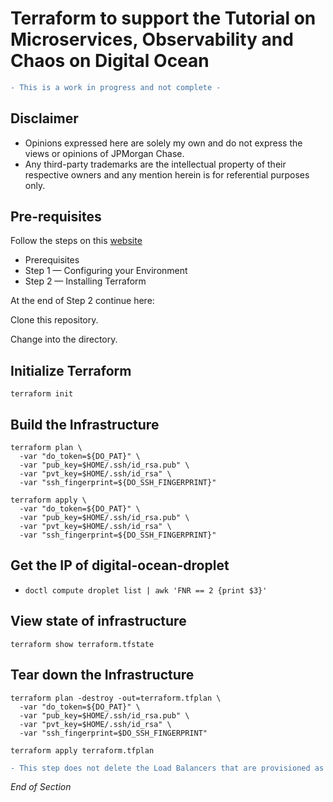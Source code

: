# Terraform to support the Tutorial on Microservices, Observability and Chaos on Digital Ocean 

```diff
- This is a work in progress and not complete -
```

## Disclaimer
* Opinions expressed here are solely my own and do not express the views or opinions of JPMorgan Chase.
* Any third-party trademarks are the intellectual property of their respective owners and any mention herein is for referential purposes only. 

## Pre-requisites

Follow the steps on this [website](https://www.digitalocean.com/community/tutorials/how-to-use-terraform-with-digitalocean)
* Prerequisites
* Step 1 — Configuring your Environment
* Step 2 — Installing Terraform

At the end of Step 2 continue here:

Clone this repository.

Change into the directory.

## Initialize Terraform

`terraform init`

## Build the Infrastructure

```
terraform plan \
  -var "do_token=${DO_PAT}" \
  -var "pub_key=$HOME/.ssh/id_rsa.pub" \
  -var "pvt_key=$HOME/.ssh/id_rsa" \
  -var "ssh_fingerprint=${DO_SSH_FINGERPRINT}"
```

```
terraform apply \
  -var "do_token=${DO_PAT}" \
  -var "pub_key=$HOME/.ssh/id_rsa.pub" \
  -var "pvt_key=$HOME/.ssh/id_rsa" \
  -var "ssh_fingerprint=${DO_SSH_FINGERPRINT}"
```

## Get the IP of digital-ocean-droplet
* `doctl compute droplet list | awk 'FNR == 2 {print $3}'`


## View state of infrastructure

`terraform show terraform.tfstate`

## Tear down the Infrastructure

```
terraform plan -destroy -out=terraform.tfplan \
  -var "do_token=${DO_PAT}" \
  -var "pub_key=$HOME/.ssh/id_rsa.pub" \
  -var "pvt_key=$HOME/.ssh/id_rsa" \
  -var "ssh_fingerprint=$DO_SSH_FINGERPRINT"
  ```

`terraform apply terraform.tfplan`

```diff
- This step does not delete the Load Balancers that are provisioned as part of the tutorial -
```

*End of Section*


